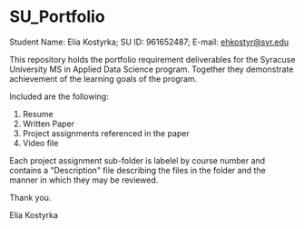 # SU_Portfolio

Student Name: Elia Kostyrka; SU ID: 961652487; E-mail: ehkostyr@syr.edu

This repository holds the portfolio requirement deliverables for the Syracuse University MS in Applied Data Science program. Together they demonstrate achievement of the learning goals of the program.

Included are the following:
1. Resume
2. Written Paper 
3. Project assignments referenced in the paper
4. Video file

Each project assignment sub-folder is labelel by course number and contains a "Description" file describing the files in the folder and the manner in which they may be reviewed.

Thank you.

Elia Kostyrka

